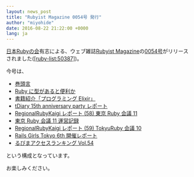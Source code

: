 ```yaml
---
layout: news_post
title: "Rubyist Magazine 0054号 発行"
author: "miyohide"
date: 2016-08-22 21:22:00 +0000
lang: ja
---
```


[日本Rubyの会][1]有志による、ウェブ雑誌[Rubyist Magazine][2]の[0054号][3]がリリースされました([\[ruby-list:50387\]][4])。

今号は、

* [巻頭言](http://magazine.rubyist.net/?0054-ForeWord)
* [Ruby に型があると便利か](http://magazine.rubyist.net/?0054-typestruct)
* [書籍紹介「プログラミング Elixir」](http://magazine.rubyist.net/?0054-ElixirBook)
* [tDiary 15th anniversary party レポート](http://magazine.rubyist.net/?0054-tDiary15thAnniversary)
* [RegionalRubyKaigi レポート (58) 東京 Ruby 会議 11](http://magazine.rubyist.net/?0054-TokyoRubyKaigi11Report)
* [東京 Ruby 会議 11 運営記録](http://magazine.rubyist.net/?0054-TokyoRubyKaigi11OrganizeReport)
* [RegionalRubyKaigi レポート (59) TokyuRuby 会議 10](http://magazine.rubyist.net/?0054-TokyuRubyKaigi10Report)
* [Rails Girls Tokyo 6th 開催レポート](http://magazine.rubyist.net/?0054-RailsGirlsTokyo6thReport)
* [るびまアクセスランキング Vol.54](http://magazine.rubyist.net/?0054-RubyistMagazineRanking)

という構成となっています。

お楽しみください。

[1]: http://ruby-no-kai.org
[2]: http://magazine.rubyist.net/
[3]: http://magazine.rubyist.net/?0054
[4]: http://blade.nagaokaut.ac.jp/cgi-bin/scat.rb/ruby/ruby-list/50378
